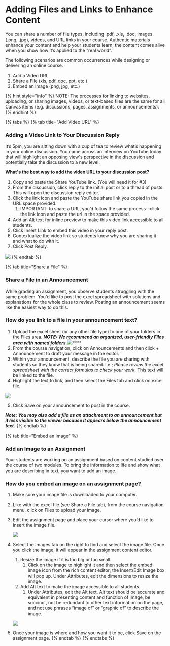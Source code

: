 # Adding Files and Links to Enhance Content

You can share a number of file types, including .pdf, .xls, .doc, images \(.png, .jpg\), videos, and URL links in your course. Authentic materials enhance your content and help your students learn; the content comes alive when you show how it’s applied to the “real world”.

The following scenarios are common occurrences while designing or delivering an online course.

1. Add a Video URL
2. Share a File \(xls, pdf, doc, ppt, etc.\)
3. Embed an Image \(png, jpg, etc.\)

{% hint style="info" %}
NOTE: The processes for linking to websites, uploading, or sharing images, videos, or text-based files are the same for all Canvas items \(e.g. discussions,  pages, assignments, or announcements\).
{% endhint %}

{% tabs %}
{% tab title="Add Video URL" %}
### Adding a Video Link to Your Discussion Reply

It’s 5pm, you are sitting down with a cup of tea to review what’s happening in your online discussion. You came across an interview on YouTube today that will highlight an opposing view's perspective in the discussion and potentially take the discussion to a new level. 

**What's the best way to add the video URL to your discussion post?** 

1. Copy and paste the Share YouTube link. \(You will need it for \#3\)
2. From the discussion, click reply to the initial post or to a thread of posts. This will open the discussion reply editor.
3. Click the link icon and paste the YouTube share link you copied in the URL space provided.
   1. IMPORTANT: to share a URL, you’d follow the same process--click the link icon and paste the url in the space provided.
4. Add an Alt text for inline preview to make this video link accessible to all students.
5. Click Insert Link to embed this video in your reply post.
6. Contextualize the video link so students know why you are sharing it and what to do with it.
7. Click Post Reply.

![](https://lh5.googleusercontent.com/wzrcbTwpqbuOjGdMsldc_XEG45l15huSkvjvim1YDNJWNx-I5bM3jouMjE0zN_kTyxojghKqhZo3IiU8fGWsJRqFqb59keiMsN0XWVYuIerAvw7hLNecoVSM0oYOL-Ew4k6JZ5nt)
{% endtab %}

{% tab title="Share a File" %}
### Share a File in an Announcement 

While grading an assignment, you observe students struggling with the same problem. You'd like to post the excel spreadsheet with solutions and explanations for the whole class to review. Posting an announcement seems like the easiest way to do this. 

### How do you link to a file in your announcement text?

1. Upload the excel sheet \(or any other file type\) to one of your folders in the Files area.   _**NOTE:  We recommend an organized, user-friendly Files area with named folders.**_![](https://lh4.googleusercontent.com/ou83T0OQatmdciZIjdxJnQ9naqbxm9iBkcsdm2t_0gb2kmWaQAQD32_654O1Sq8GoesZ80n0wkMs0-kv4sJARN2kdpdez0lzC5PQDC3ZuZblV-2BU3ua3oHreCznrDAaSuog9mUD)_\*\*\*\*_
2. From the course navigation, click on Announcements and then click + Announcement to draft your message in the editor.
3. Within your announcement, describe the file you are sharing with students so they know that is being shared. I.e.; _Please review the excel spreadsheet with the correct formulas to check your work._ This text will be linked to the file.
4. Highlight the text to link, and then select the Files tab and click on excel file.

![](https://lh5.googleusercontent.com/5VbO4_q7ziuYhEtLQrMVINbTI_UBLkgFRy1I47_j2ZtXP19uwgiDDsJpfKaWqvMRvQ9dNp7zZI6X9TgftbPrbJeunlsexqSBfZ2GoZ-TKvNucokCHn4R5yihyukRTOseIQIyijhb)

5. Click Save on your announcement to post in the course.

_**Note: You may also add a file as an attachment to an announcement but it less visible to the viewer because it appears below the announcement text.**_ 
{% endtab %}

{% tab title="Embed an Image" %}
### Add an Image to an Assignment

Your students are working on an assignment based on content studied over the course of two modules. To bring the information to life and show what you are describing in text, you want to add an image.

### How do you embed an image on an assignment page?

1. Make sure your image file is downloaded to your computer.
2. Like with the excel file \(see Share a File tab\), from the course navigation menu, click on Files to upload your image.
3. Edit the assignment page and place your cursor where you’d like to insert the image file.

   ![](https://lh3.googleusercontent.com/6YhTvrXCbrb173OKM-v0_1UC8aCEvgkxahiQbYmLrShZ1T9puRmPLJ5MNYzgqSYlcENSJWscJYGd8XHWKiuIz_r7tLhWfgVaNgr-tOOXj0C2ciUzcy0O3FwQdPZjTUfKn01CAArT)

4. Select the Images tab on the right to find and select the image file. Once you click the image, it will appear in the assignment content editor.

   1. Resize the image if it is too big or too small. 
      1. Click on the image to highlight it and then select the embed image icon from the rich content editor; the Insert/Edit Image box will pop up. Under Attributes, edit the dimensions to resize the image.
   2. Add Alt text to make the image accessible to all students. 
      1. Under Attributes, edit the Alt text. Alt text should be accurate and equivalent in presenting content and function of image, be succinct, not be redundant to other text information on the page, and not use phrases “image of” or “graphic of” to describe the image.

   ![](https://lh3.googleusercontent.com/eA43hoTDRE3ac6l5a-TmfdbNr7I8ay0uDjoFPPgmOEE7o63D4EWbYcyIY_tLhvCWJt_Opq2SCHfO4-op4CqrC_leU_RmFWqXcBtAVlYyzk8MW7WzWpz6endicB5YLwgL3KBwlXAK)

5. Once your image is where and how you want it to be, click Save on the assignment page.
{% endtab %}
{% endtabs %}





